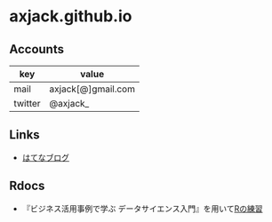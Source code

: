 # axjack.github.io

## Accounts
 | key | value |
 |---- |----|
 | mail | axjack[@]gmail.com
 | twitter | @axjack_ |
 
## Links
 - [はてなブログ](https://axjack.hatenablog.jp)
 
## Rdocs
 - 『ビジネス活用事例で学ぶ データサイエンス入門』を用いて[Rの練習](https://axjack.github.io/rdocs/11915/11915.html)
